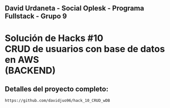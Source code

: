 David Urdaneta - Social Oplesk - Programa Fullstack - Grupo 9
---

# Solución de Hacks #10 <br> CRUD de usuarios con base de datos en AWS <br> (BACKEND)

## Detalles del proyecto completo:

  ```bash
  https://github.com/davidjuo96/hack_10_CRUD_wDB
  ```
